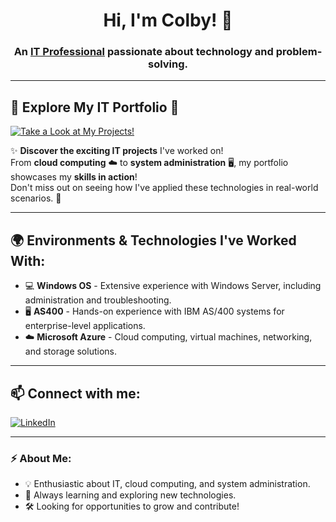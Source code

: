 <h1 align="center">Hi, I'm Colby! 👋</h1>
<h3 align="center">An <a href="https://www.linkedin.com/in/colby-nelson-330511303">IT Professional</a> passionate about technology and problem-solving.</h3>

---

## 🚀 **Explore My IT Portfolio** 📂

[![Take a Look at My Projects!](https://img.shields.io/badge/Take_a_Look_at_My_Projects!-FF5733%2CFFB300?style=for-the-badge)](https://github.com/cn205000/IT-Portfolio/tree/main)

✨ **Discover the exciting IT projects** I've worked on!  
From **cloud computing** ☁️ to **system administration** 🖥️, my portfolio showcases my **skills in action**!  
Don't miss out on seeing how I've applied these technologies in real-world scenarios. 🚀

---

## 🌍 Environments & Technologies I've Worked With:

- 💻 **Windows OS** - Extensive experience with Windows Server, including administration and troubleshooting.
- 🖥️ **AS400** - Hands-on experience with IBM AS/400 systems for enterprise-level applications.
- ☁️ **Microsoft Azure** - Cloud computing, virtual machines, networking, and storage solutions.

---

## 📫 Connect with me:

[![LinkedIn](https://img.shields.io/badge/LinkedIn-0077B5?style=for-the-badge&logo=linkedin&logoColor=white)](https://www.linkedin.com/in/colby-nelson-330511303)

---

### ⚡ About Me:
- 💡 Enthusiastic about IT, cloud computing, and system administration.
- 📖 Always learning and exploring new technologies.
- 🛠️ Looking for opportunities to grow and contribute!



